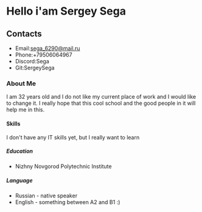 # **Hello i'am Sergey Sega**
## Contacts
* Email:sega_6290@mail.ru
* Phone:+79506064967
* Discord:Sega
* Git:SergeySega
### About Me
I am 32 years old and I do not like my current place of work and I would like to change it. I really hope that this cool school and the good people in it will help me in this.
#### Skills
I don't have any IT skills yet, but I really want to learn
##### Education
* Nizhny Novgorod Polytechnic Institute
##### Language
* Russian - native speaker
* English - something between A2 and B1 :)
